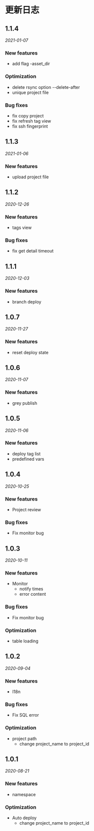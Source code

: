 # 更新日志

## 1.1.4

*2021-01-07*

### New features
- add flag -asset_dir

### Optimization
- delete rsync option --delete-after
- unique project file

### Bug fixes
- fix copy project
- fix refresh tag view
- fix ssh fingerprint
## 1.1.3

*2021-01-06*

### New features
- upload project file

## 1.1.2

*2020-12-26*

### New features
- tags view

### Bug fixes
- fix get detail timeout

## 1.1.1

*2020-12-03*

### New features
- branch deploy

## 1.0.7

*2020-11-27*

### New features
- reset deploy state

## 1.0.6

*2020-11-07*

### New features
- grey publish

## 1.0.5

*2020-11-06*

### New features
- deploy tag list
- predefined vars 

## 1.0.4

*2020-10-25*

### New features
- Project review

### Bug fixes
- Fix monitor bug

## 1.0.3

*2020-10-11*

### New features
- Monitor
  - notify times
  - error content

### Bug fixes
- Fix monitor bug

### Optimization
- table loading

## 1.0.2

*2020-09-04*

### New features
- I18n

### Bug fixes
- Fix SQL error

### Optimization
- project path 
  - change project_name to project_id

## 1.0.1

*2020-08-21*

### New features
- namespace

### Optimization
- Auto deploy
  - change project_name to project_id
